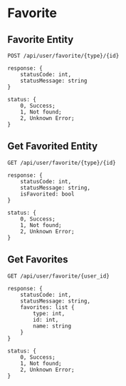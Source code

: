 # Favorite

## Favorite Entity

`POST /api/user/favorite/{type}/{id}`

```
response: {
    statusCode: int,
    statusMessage: string
}

status: {
    0, Success;
    1, Not found;
    2, Unknown Error;
}
```

## Get Favorited Entity

`GET /api/user/favorite/{type}/{id}`

```
response: {
    statusCode: int,
    statusMessage: string,
    isFavorited: bool
}

status: {
    0, Success;
    1, Not found;
    2, Unknown Error;
}
```


## Get Favorites

`GET /api/user/favorite/{user_id}`

```
response: {
    statusCode: int,
    statusMessage: string,
    favorites: list {
        type: int,
        id: int,
        name: string
    }
}

status: {
    0, Success;
    1, Not found;
    2, Unknown Error;
}
```